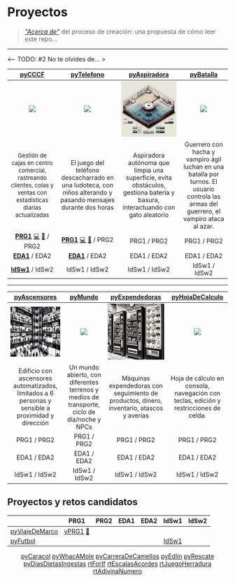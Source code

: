 # Proyectos

> [*"Acerca de"*](https://github.com/puntoReflex/.github/blob/main/procesoDeCreacion.md) del proceso de creación: una propuesta de cómo leer este repo...

---
<-- TODO: #2 No te olvides de... >
<div align=center>

| [pyCCCF](https://github.com/puntoReflex/pyCCCF) | [pyTelefono](https://github.com/puntoReflex/pyTelefonoDescacharrado) | [pyAspiradora](https://github.com/puntoReflex/pyAspiradora) | [pyBatalla](https://github.com/puntoReflex/pyBatalla) |
|:-:|:-:|:-:|:-:|
| <a href="https://github.com/puntoReflex/pyCCCF"><img src="https://raw.githubusercontent.com/puntoReflex/pyCCCF/main/imagenes/shoppingCF.png"></a> | <a href="https://github.com/puntoReflex/pyTelefonoDescacharrado"><img src="https://raw.githubusercontent.com/puntoReflex/pyTelefonoDescacharrado/main/images/comicPhone.png"></a> | <a href="https://github.com/puntoReflex/pyAspiradora"><img src="https://raw.githubusercontent.com/puntoReflex/pyAspiradora/main/images/rectangularRoom.png"></a> | <a href="https://github.com/puntoReflex/pyBatalla"><img src="https://raw.githubusercontent.com/puntoReflex/pyBatalla/main/imagenes/charcoal-drawing.png"></a> |
<font size=-1>Gestión de cajas en centro comercial, rastreando clientes, colas y ventas con estadísticas diarias actualizadas|El juego del teléfono descacharrado en una ludoteca, con niños alterando y pasando mensajes durante dos horas|Aspiradora autónoma que limpia una superficie, evita obstáculos, gestiona batería y basura, interactuando con gato aleatorio|Guerrero con hacha y vampiro ágil luchan en una batalla por turnos. El usuario controla las armas del guerrero, el vampiro ataca al azar.
| [**PRG1**](https://github.com/puntoReflex/pyTelefonoDescacharrado/blob/main/src/vPRG1/README.md) [💻](https://github.com/puntoReflex/pyCCCF/blob/main/src/vPRG1/CCCF.java) [🐾](https://github.com/puntoReflex/pyCCCF/commits/main/src/vPRG1/CCCF.java) / PRG2 | [**PRG1**](https://github.com/puntoReflex/pyTelefonoDescacharrado/blob/main/src/vPRG1/README.md) [💻](https://github.com/puntoReflex/pyTelefonoDescacharrado/blob/main/src/vPRG1/ChineseWhispers.java) [🐾](https://github.com/puntoReflex/pyTelefonoDescacharrado/commits/seguimiento-desarrollo-vPRG1/src/vPRG1/ChineseWhispers.java) / PRG2 | PRG1 / PRG2 | PRG1 / PRG2 |
| [**EDA1**](https://github.com/puntoReflex/pyCCCF/blob/main/src/v000/README.md) / EDA2 | [**EDA1**](https://github.com/puntoReflex/pyTelefonoDescacharrado/blob/main/src/vEDA1/README.md) / EDA2 | EDA1 / EDA2 | EDA1 / EDA2 |
| [**IdSw1**](https://github.com/puntoReflex/pyCCCF/blob/main/mdd.md) / IdSw2 | IdSw1 / IdSw2 | IdSw1 / IdSw2 | IdSw1 / IdSw2 |

---

|[pyAscensores](https://github.com/puntoReflex/pyAscensores)|[pyMundo](https://github.com/puntoReflex/pyMundo)|[pyExpendedoras](https://github.com/puntoReflex/pyExpendedoras)|[pyHojaDeCalculo](https://github.com/puntoReflex/pyHojaDeCalculo)|
|:-:|:-:|:-:|:-:|
|<img src="https://raw.githubusercontent.com/puntoReflex/pyAscensores/main/images/pyAscensores.png">|<img src="https://raw.githubusercontent.com/puntoReflex/pyMundo/main/images/pyMundo.png">|<img src="https://raw.githubusercontent.com/puntoReflex/pyExpendedoras/main/images/pyExpendedoras.png">|<img src="https://raw.githubusercontent.com/puntoReflex/pyHojaDeCalculo/main/images/pyHojaDeCalculo.png">
Edificio con ascensores automatizados, limitados a 6 personas y sensible a proximidad y dirección|Un mundo abierto, con diferentes terrenos y medios de transporte, ciclo de día/noche y NPCs|Máquinas expendedoras con seguimiento de productos, dinero, inventario, atascos y averías|Hoja de cálculo en consola, navegación con teclas, edición y restricciones de celda.
PRG1 / PRG2|PRG1 / PRG2|PRG1 / PRG2|PRG1 / PRG2|
EDA1 / EDA2|EDA1 / EDA2|EDA1 / EDA2|EDA1 / EDA2
IdSw1 / IdSw2|IdSw1 / IdSw2|IdSw1 / IdSw2|IdSw1 / IdSw2

</div>

## Proyectos y retos candidatos

<div align=center>

||PRG1|PRG2|EDA1|EDA2|IdSw1|IdSw2
|-|:-:|:-:|:-:|:-:|:-:|:-:|
[pyViajeDeMarco](/retos&proyectos/viajeMarco/README.md)|[vPRG1](https://github.com/puntoReflex/.github/blob/viajeMarco/prg1/desarrollo/retos%26proyectos/viajeMarco/src/vPRG1/Marco.java) [🐾](https://github.com/puntoReflex/.github/commits/viajeMarco/prg1/desarrollo/retos%26proyectos/viajeMarco/src/vPRG1/Marco.java)
[pyFutbol](/retos&proyectos/futbol/README.md)|||||[IdSw1](https://github.com/puntoReflex/.github/blob/futbol/IdSw1/ModeloDelDominio/retos%26proyectos/futbol/docs/README.md)|
[pyCaracol](/retos&proyectos/unCaracol.md)
[pyWhacAMole](/retos&proyectos/whacAMole.md)
[pyCarreraDeCamellos](/retos&proyectos/carreraCamellos.md)
[pyEdlin](/retos&proyectos/edlin.md)
[pyRescate](/retos&proyectos/unRescate.md)
[pyDiasDietasIngestas](/retos&proyectos/diasDietasIngestas.md)
[rtForIf](/retos&proyectos/forIf.md)
[rtEscalasAcordes](/retos&proyectos/escalasAcordes.md)
[rtJuegoHerradura](/retos&proyectos/juegoHerradura.md)
[rtAdivinaNumero](/retos&proyectos/adivinaNumero.md)

</div>
